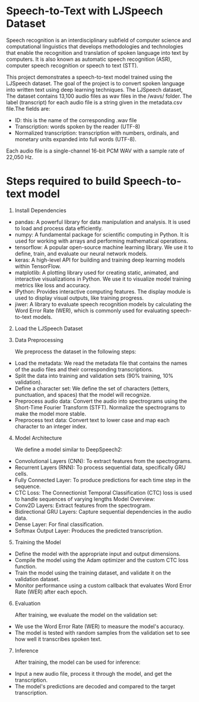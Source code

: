 # Speech-to-Text with LJSpeech Dataset

Speech recognition is an interdisciplinary subfield of computer science and computational linguistics that develops methodologies and technologies that enable the recognition and translation of spoken language into text by computers. It is also known as automatic speech recognition (ASR), computer speech recognition or speech to text (STT).

This project demonstrates a speech-to-text model trained using the LJSpeech dataset. The goal of the project is to convert spoken language into written text using deep learning techniques. The LJSpeech dataset, The dataset contains 13,100 audio files as wav files in the /wavs/ folder. The label (transcript) for each audio file is a string given in the metadata.csv file.The fields are:
- ID: this is the name of the corresponding .wav file
- Transcription: words spoken by the reader (UTF-8)
- Normalized transcription: transcription with numbers, ordinals, and monetary units expanded into full words (UTF-8).
  
Each audio file is a single-channel 16-bit PCM WAV with a sample rate of 22,050 Hz.

# Steps required to build Speech-to-text model
1. Install Dependencies
- pandas: A powerful library for data manipulation and analysis. It is used to load and process data efficiently.
- numpy: A fundamental package for scientific computing in Python. It is used for working with arrays and performing mathematical operations.
- tensorflow: A popular open-source machine learning library. We use it to define, train, and evaluate our neural network models.
- keras: A high-level API for building and training deep learning models within TensorFlow.
- matplotlib: A plotting library used for creating static, animated, and interactive visualizations in Python. We use it to visualize model training metrics like loss and accuracy.
- IPython: Provides interactive computing features. The display module is used to display visual outputs, like training progress.
- jiwer: A library to evaluate speech recognition models by calculating the Word Error Rate (WER), which is commonly used for evaluating speech-to-text models.
  
2. Load the LJSpeech Dataset
   
3. Data Preprocessing
  
   We preprocess the dataset in the following steps:
- Load the metadata: We read the metadata file that contains the names of the audio files and their corresponding transcriptions.
- Split the data into training and validation sets (90% training, 10% validation).
- Define a character set: We define the set of characters (letters, punctuation, and spaces) that the model will recognize.
- Preprocess audio data: Convert the audio into spectrograms using the Short-Time Fourier Transform (STFT). Normalize the spectrograms to make the model more stable.
- Preprocess text data: Convert text to lower case and map each character to an integer index.
  
4. Model Architecture

   We define a model similar to DeepSpeech2:
- Convolutional Layers (CNN): To extract features from the spectrograms.
- Recurrent Layers (RNN): To process sequential data, specifically GRU cells.
- Fully Connected Layer: To produce predictions for each time step in the sequence.
- CTC Loss: The Connectionist Temporal Classification (CTC) loss is used to handle sequences of varying lengths
  Model Overview:
- Conv2D Layers: Extract features from the spectrogram.
- Bidirectional GRU Layers: Capture sequential dependencies in the audio data.
- Dense Layer: For final classification.
- Softmax Output Layer: Produces the predicted transcription.
  
5. Training the Model
- Define the model with the appropriate input and output dimensions.
- Compile the model using the Adam optimizer and the custom CTC loss function.
- Train the model using the training dataset, and validate it on the validation dataset.
- Monitor performance using a custom callback that evaluates Word Error Rate (WER) after each epoch.
  
6. Evaluation
  
   After training, we evaluate the model on the validation set:
- We use the Word Error Rate (WER) to measure the model's accuracy.
- The model is tested with random samples from the validation set to see how well it transcribes spoken text.
  
7. Inference
  
   After training, the model can be used for inference:
- Input a new audio file, process it through the model, and get the transcription.
- The model's predictions are decoded and compared to the target transcription.


